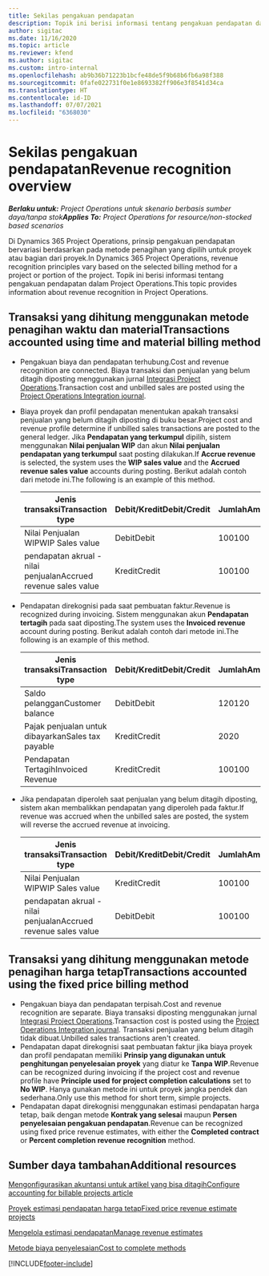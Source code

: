 ```yaml
---
title: Sekilas pengakuan pendapatan
description: Topik ini berisi informasi tentang pengakuan pendapatan dalam Project Operations.
author: sigitac
ms.date: 11/16/2020
ms.topic: article
ms.reviewer: kfend
ms.author: sigitac
ms.custom: intro-internal
ms.openlocfilehash: ab9b36b71223b1bcfe48de5f9b68b6fb6a98f388
ms.sourcegitcommit: 0fafe022731f0e1e8693382ff906e3f8541d34ca
ms.translationtype: HT
ms.contentlocale: id-ID
ms.lasthandoff: 07/07/2021
ms.locfileid: "6368030"
---
```

# <a name="revenue-recognition-overview"></a><span data-ttu-id="f8195-103">Sekilas pengakuan pendapatan</span><span class="sxs-lookup"><span data-stu-id="f8195-103">Revenue recognition overview</span></span>

<span data-ttu-id="f8195-104">_**Berlaku untuk:** Project Operations untuk skenario berbasis sumber daya/tanpa stok_</span><span class="sxs-lookup"><span data-stu-id="f8195-104">_**Applies To:** Project Operations for resource/non-stocked based scenarios_</span></span>

<span data-ttu-id="f8195-105">Di Dynamics 365 Project Operations, prinsip pengakuan pendapatan bervariasi berdasarkan pada metode penagihan yang dipilih untuk proyek atau bagian dari proyek.</span><span class="sxs-lookup"><span data-stu-id="f8195-105">In Dynamics 365 Project Operations, revenue recognition principles vary based on the selected billing method for a project or portion of the project.</span></span> <span data-ttu-id="f8195-106">Topik ini berisi informasi tentang pengakuan pendapatan dalam Project Operations.</span><span class="sxs-lookup"><span data-stu-id="f8195-106">This topic provides information about revenue recognition in Project Operations.</span></span>

## <a name="transactions-accounted-using-time-and-material-billing-method"></a><span data-ttu-id="f8195-107">Transaksi yang dihitung menggunakan metode penagihan waktu dan material</span><span class="sxs-lookup"><span data-stu-id="f8195-107">Transactions accounted using time and material billing method</span></span>

- <span data-ttu-id="f8195-108">Pengakuan biaya dan pendapatan terhubung.</span><span class="sxs-lookup"><span data-stu-id="f8195-108">Cost and revenue recognition are connected.</span></span> <span data-ttu-id="f8195-109">Biaya transaksi dan penjualan yang belum ditagih diposting menggunakan jurnal [Integrasi Project Operations](../project-accounting/project-operations-integration-journal.md).</span><span class="sxs-lookup"><span data-stu-id="f8195-109">Transaction cost and unbilled sales are posted using the [Project Operations Integration journal](../project-accounting/project-operations-integration-journal.md).</span></span>
- <span data-ttu-id="f8195-110">Biaya proyek dan profil pendapatan menentukan apakah transaksi penjualan yang belum ditagih diposting di buku besar.</span><span class="sxs-lookup"><span data-stu-id="f8195-110">Project cost and revenue profile determine if unbilled sales transactions are posted to the general ledger.</span></span> <span data-ttu-id="f8195-111">Jika **Pendapatan yang terkumpul** dipilih, sistem menggunakan **Nilai penjualan WIP** dan akun **Nilai penjualan pendapatan yang terkumpul** saat posting dilakukan.</span><span class="sxs-lookup"><span data-stu-id="f8195-111">If **Accrue revenue** is selected, the system uses the **WIP sales value** and the **Accrued revenue sales value** accounts during posting.</span></span> <span data-ttu-id="f8195-112">Berikut adalah contoh dari metode ini.</span><span class="sxs-lookup"><span data-stu-id="f8195-112">The following is an example of this method.</span></span>  

  | <span data-ttu-id="f8195-113">Jenis transaksi</span><span class="sxs-lookup"><span data-stu-id="f8195-113">Transaction type</span></span> | <span data-ttu-id="f8195-114">Debit/Kredit</span><span class="sxs-lookup"><span data-stu-id="f8195-114">Debit/Credit</span></span> | <span data-ttu-id="f8195-115">Jumlah</span><span class="sxs-lookup"><span data-stu-id="f8195-115">Amount</span></span> |
  | --- | --- | --- |
  | <span data-ttu-id="f8195-116">Nilai Penjualan WIP</span><span class="sxs-lookup"><span data-stu-id="f8195-116">WIP Sales value</span></span> | <span data-ttu-id="f8195-117">Debit</span><span class="sxs-lookup"><span data-stu-id="f8195-117">Debit</span></span> | <span data-ttu-id="f8195-118">100</span><span class="sxs-lookup"><span data-stu-id="f8195-118">100</span></span> |
  | <span data-ttu-id="f8195-119">pendapatan akrual - nilai penjualan</span><span class="sxs-lookup"><span data-stu-id="f8195-119">Accrued revenue sales value</span></span> | <span data-ttu-id="f8195-120">Kredit</span><span class="sxs-lookup"><span data-stu-id="f8195-120">Credit</span></span> | <span data-ttu-id="f8195-121">100</span><span class="sxs-lookup"><span data-stu-id="f8195-121">100</span></span> |

- <span data-ttu-id="f8195-122">Pendapatan direkognisi pada saat pembuatan faktur.</span><span class="sxs-lookup"><span data-stu-id="f8195-122">Revenue is recognized during invoicing.</span></span> <span data-ttu-id="f8195-123">Sistem menggunakan akun **Pendapatan tertagih** pada saat diposting.</span><span class="sxs-lookup"><span data-stu-id="f8195-123">The system uses the **Invoiced revenue** account during posting.</span></span> <span data-ttu-id="f8195-124">Berikut adalah contoh dari metode ini.</span><span class="sxs-lookup"><span data-stu-id="f8195-124">The following is an example of this method.</span></span>  

  | <span data-ttu-id="f8195-125">Jenis transaksi</span><span class="sxs-lookup"><span data-stu-id="f8195-125">Transaction type</span></span> | <span data-ttu-id="f8195-126">Debit/Kredit</span><span class="sxs-lookup"><span data-stu-id="f8195-126">Debit/Credit</span></span> | <span data-ttu-id="f8195-127">Jumlah</span><span class="sxs-lookup"><span data-stu-id="f8195-127">Amount</span></span> |
  | --- | --- | --- |
  | <span data-ttu-id="f8195-128">Saldo pelanggan</span><span class="sxs-lookup"><span data-stu-id="f8195-128">Customer balance</span></span> | <span data-ttu-id="f8195-129">Debit</span><span class="sxs-lookup"><span data-stu-id="f8195-129">Debit</span></span> | <span data-ttu-id="f8195-130">120</span><span class="sxs-lookup"><span data-stu-id="f8195-130">120</span></span> |
  | <span data-ttu-id="f8195-131">Pajak penjualan untuk dibayarkan</span><span class="sxs-lookup"><span data-stu-id="f8195-131">Sales tax payable</span></span> | <span data-ttu-id="f8195-132">Kredit</span><span class="sxs-lookup"><span data-stu-id="f8195-132">Credit</span></span> | <span data-ttu-id="f8195-133">20</span><span class="sxs-lookup"><span data-stu-id="f8195-133">20</span></span> |
  | <span data-ttu-id="f8195-134">Pendapatan Tertagih</span><span class="sxs-lookup"><span data-stu-id="f8195-134">Invoiced Revenue</span></span> | <span data-ttu-id="f8195-135">Kredit</span><span class="sxs-lookup"><span data-stu-id="f8195-135">Credit</span></span> | <span data-ttu-id="f8195-136">100</span><span class="sxs-lookup"><span data-stu-id="f8195-136">100</span></span> |

- <span data-ttu-id="f8195-137">Jika pendapatan diperoleh saat penjualan yang belum ditagih diposting, sistem akan membalikkan pendapatan yang diperoleh pada faktur.</span><span class="sxs-lookup"><span data-stu-id="f8195-137">If revenue was accrued when the unbilled sales are posted, the system will reverse the accrued revenue at invoicing.</span></span>

  | <span data-ttu-id="f8195-138">Jenis transaksi</span><span class="sxs-lookup"><span data-stu-id="f8195-138">Transaction type</span></span> | <span data-ttu-id="f8195-139">Debit/Kredit</span><span class="sxs-lookup"><span data-stu-id="f8195-139">Debit/Credit</span></span> | <span data-ttu-id="f8195-140">Jumlah</span><span class="sxs-lookup"><span data-stu-id="f8195-140">Amount</span></span> |
  | --- | --- | --- |
  | <span data-ttu-id="f8195-141">Nilai Penjualan WIP</span><span class="sxs-lookup"><span data-stu-id="f8195-141">WIP Sales value</span></span> | <span data-ttu-id="f8195-142">Kredit</span><span class="sxs-lookup"><span data-stu-id="f8195-142">Credit</span></span> | <span data-ttu-id="f8195-143">100</span><span class="sxs-lookup"><span data-stu-id="f8195-143">100</span></span> |
  | <span data-ttu-id="f8195-144">pendapatan akrual - nilai penjualan</span><span class="sxs-lookup"><span data-stu-id="f8195-144">Accrued revenue sales value</span></span> | <span data-ttu-id="f8195-145">Debit</span><span class="sxs-lookup"><span data-stu-id="f8195-145">Debit</span></span> | <span data-ttu-id="f8195-146">100</span><span class="sxs-lookup"><span data-stu-id="f8195-146">100</span></span> |

## <a name="transactions-accounted-using-the-fixed-price-billing-method"></a><span data-ttu-id="f8195-147">Transaksi yang dihitung menggunakan metode penagihan harga tetap</span><span class="sxs-lookup"><span data-stu-id="f8195-147">Transactions accounted using the fixed price billing method</span></span>

- <span data-ttu-id="f8195-148">Pengakuan biaya dan pendapatan terpisah.</span><span class="sxs-lookup"><span data-stu-id="f8195-148">Cost and revenue recognition are separate.</span></span> <span data-ttu-id="f8195-149">Biaya transaksi diposting menggunakan jurnal [Integrasi Project Operations](../project-accounting/project-operations-integration-journal.md).</span><span class="sxs-lookup"><span data-stu-id="f8195-149">Transaction cost is posted using the [Project Operations Integration journal](../project-accounting/project-operations-integration-journal.md).</span></span> <span data-ttu-id="f8195-150">Transaksi penjualan yang belum ditagih tidak dibuat.</span><span class="sxs-lookup"><span data-stu-id="f8195-150">Unbilled sales transactions aren't created.</span></span>
- <span data-ttu-id="f8195-151">Pendapatan dapat direkognisi saat pembuatan faktur jika biaya proyek dan profil pendapatan memiliki **Prinsip yang digunakan untuk penghitungan penyelesaian proyek** yang diatur ke **Tanpa WIP**.</span><span class="sxs-lookup"><span data-stu-id="f8195-151">Revenue can be recognized during invoicing if the project cost and revenue profile have **Principle used for project completion calculations** set to **No WIP**.</span></span> <span data-ttu-id="f8195-152">Hanya gunakan metode ini untuk proyek jangka pendek dan sederhana.</span><span class="sxs-lookup"><span data-stu-id="f8195-152">Only use this method for short term, simple projects.</span></span>
- <span data-ttu-id="f8195-153">Pendapatan dapat direkognisi menggunakan estimasi pendapatan harga tetap, baik dengan metode **Kontrak yang selesai** maupun **Persen penyelesaian pengakuan pendapatan**.</span><span class="sxs-lookup"><span data-stu-id="f8195-153">Revenue can be recognized using fixed price revenue estimates, with either the **Completed contract** or **Percent completion revenue recognition** method.</span></span>

## <a name="additional-resources"></a><span data-ttu-id="f8195-154">Sumber daya tambahan</span><span class="sxs-lookup"><span data-stu-id="f8195-154">Additional resources</span></span>
[<span data-ttu-id="f8195-155">Mengonfigurasikan akuntansi untuk artikel yang bisa ditagih</span><span class="sxs-lookup"><span data-stu-id="f8195-155">Configure accounting for billable projects article</span></span>](../project-accounting/configure-accounting-billable-projects.md)

[<span data-ttu-id="f8195-156">Proyek estimasi pendapatan harga tetap</span><span class="sxs-lookup"><span data-stu-id="f8195-156">Fixed price revenue estimate projects</span></span>](rev-rec-percentage-completion-method.md)

[<span data-ttu-id="f8195-157">Mengelola estimasi pendapatan</span><span class="sxs-lookup"><span data-stu-id="f8195-157">Manage revenue estimates</span></span>](rev-rec-completed-contract-method.md)

[<span data-ttu-id="f8195-158">Metode biaya penyelesaian</span><span class="sxs-lookup"><span data-stu-id="f8195-158">Cost to complete methods</span></span>](cost-complete-methods.md)


[!INCLUDE[footer-include](../includes/footer-banner.md)]